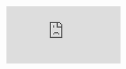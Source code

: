 <html>
<head>
<iframe src="https://www.youtube.com/embed/SP-lrqa5cd8?autoplay=1&controls=0" frameborder="0" allowfullscreen></iframe>
</head>
</html>
